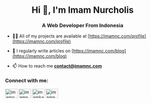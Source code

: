 <h1 align="center">Hi 👋, I'm Imam Nurcholis</h1>
<h3 align="center">A Web Developer From Indonesia</h3>

- 👨‍💻 All of my projects are available at [https://imamnc.com/profile](https://imamnc.com/profile)

- 📝 I regularly write articles on [https://imamnc.com/blog](https://imamnc.com/blog)

- 📫 How to reach me **contact@imamnc.com**

<h3 align="left">Connect with me:</h3>
<p align="left">
<a href="https://twitter.com/imamnc_" target="blank"><img align="center" src="https://raw.githubusercontent.com/rahuldkjain/github-profile-readme-generator/master/src/images/icons/Social/twitter.svg" alt="imamnc_" height="30" width="40" /></a>
<a href="https://linkedin.com/in/imamnc" target="blank"><img align="center" src="https://raw.githubusercontent.com/rahuldkjain/github-profile-readme-generator/master/src/images/icons/Social/linked-in-alt.svg" alt="imamnc" height="30" width="40" /></a>
<a href="https://fb.com/imamkacun" target="blank"><img align="center" src="https://raw.githubusercontent.com/rahuldkjain/github-profile-readme-generator/master/src/images/icons/Social/facebook.svg" alt="imamkacun" height="30" width="40" /></a>
<a href="https://instagram.com/imamnc_" target="blank"><img align="center" src="https://raw.githubusercontent.com/rahuldkjain/github-profile-readme-generator/master/src/images/icons/Social/instagram.svg" alt="imamnc_" height="30" width="40" /></a>
</p>

